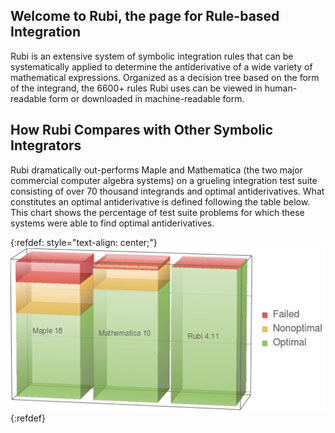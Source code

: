 ## Welcome to Rubi, the page for Rule-based Integration

Rubi is an extensive system of symbolic integration rules that can be systematically applied to determine the antiderivative of a wide variety of mathematical expressions. Organized as a decision tree based on the form of the integrand, the 6600+ rules Rubi uses can be viewed in human-readable form or downloaded in machine-readable form. 

## How Rubi Compares with Other Symbolic Integrators

Rubi dramatically out-performs Maple and Mathematica (the two major commercial computer algebra systems) on a grueling integration test suite consisting of over 70 thousand integrands and optimal antiderivatives. What constitutes an optimal antiderivative is defined following the table below. This chart shows the percentage of test suite problems for which these systems were able to find optimal antiderivatives.

{:refdef: style="text-align: center;"}
![percentages](percentages.png)
{:refdef}

